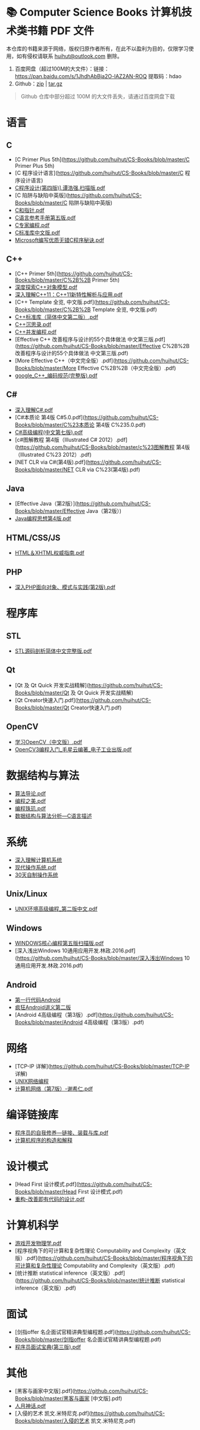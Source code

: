 # 📚 Computer Science Books 计算机技术类书籍 PDF 文件

本仓库的书籍来源于网络，版权归原作者所有，在此不以盈利为目的，仅限学习使用，如有侵权请联系 [huihut@outlook.com](mailto:huihut@outlook.com) 删除。

1. 百度网盘（超过100M的大文件）：链接：https://pan.baidu.com/s/1JhdhAbBja2O-lAZ2AN-ROQ 提取码：hdao
2. Github：[zip](https://github.com/huihut/CS-Books/archive/1.1.zip) | [tar.gz](https://github.com/huihut/CS-Books/archive/1.1.tar.gz)

> Github 仓库中部分超过 100M 的大文件丢失，请通过百度网盘下载

# 语言

## C

- [C Primer Plus 5th](https://github.com/huihut/CS-Books/blob/master/C Primer Plus 5th)
- [C 程序设计语言](https://github.com/huihut/CS-Books/blob/master/C 程序设计语言)
- [C程序设计(第四版)\].谭浩强.扫描版.pdf](https://github.com/huihut/CS-Books/blob/master/[C程序设计(第四版)].谭浩强.扫描版.pdf)
- [C 陷阱与缺陷中英版](https://github.com/huihut/CS-Books/blob/master/C 陷阱与缺陷中英版)
- [C和指针.pdf](https://github.com/huihut/CS-Books/blob/master/C和指针.pdf)
- [C语言参考手册第五版.pdf](https://github.com/huihut/CS-Books/blob/master/C语言参考手册第五版.pdf)
- [C专家编程.pdf](https://github.com/huihut/CS-Books/blob/master/C专家编程.pdf)
- [C标准库中文版.pdf](https://github.com/huihut/CS-Books/blob/master/C标准库中文版.pdf)
- [Microsoft编写优质无错C程序秘诀.pdf](https://github.com/huihut/CS-Books/blob/master/Microsoft编写优质无错C程序秘诀.pdf)

## C++

- [C++ Primer 5th](https://github.com/huihut/CS-Books/blob/master/C%2B%2B Primer 5th)
- [深度探索C++对象模型.pdf](https://github.com/huihut/CS-Books/blob/master/深度探索C%2B%2B对象模型.pdf)
- [深入理解C++11：C++11新特性解析与应用.pdf](https://github.com/huihut/CS-Books/blob/master/深入理解C%2B%2B11：C%2B%2B11新特性解析与应用.pdf)
- [C++ Template 全览, 中文版.pdf](https://github.com/huihut/CS-Books/blob/master/C%2B%2B Template 全览, 中文版.pdf)
- [C++标准库（简体中文第二版）.pdf](https://github.com/huihut/CS-Books/blob/master/C%2B%2B标准库（简体中文第二版）.pdf)
- [C++沉思录.pdf](https://github.com/huihut/CS-Books/blob/master/C%2B%2B沉思录.pdf)
- [C++并发编程.pdf](https://github.com/huihut/CS-Books/blob/master/C%2B%2B并发编程.pdf)
- [Effective C++ 改善程序与设计的55个具体做法 中文第三版.pdf](https://github.com/huihut/CS-Books/blob/master/Effective C%2B%2B 改善程序与设计的55个具体做法 中文第三版.pdf)
- [More Effective C++（中文完全版）.pdf](https://github.com/huihut/CS-Books/blob/master/More Effective C%2B%2B（中文完全版）.pdf)
- [google_C++_编码规范(完整版).pdf](https://github.com/huihut/CS-Books/blob/master/google_C%2B%2B_编码规范(完整版).pdf)

## C#

- [深入理解C#.pdf](https://github.com/huihut/CS-Books/blob/master/深入理解C%23.pdf)
- [C#本质论 第4版 C#5.0.pdf](https://github.com/huihut/CS-Books/blob/master/C%23本质论 第4版 C%235.0.pdf)
- [C#高级编程(中文第七版).pdf](https://github.com/huihut/CS-Books/blob/master/C%23高级编程(中文第七版).pdf)
- [c#图解教程 第4版（Illustrated C# 2012）.pdf](https://github.com/huihut/CS-Books/blob/master/c%23图解教程 第4版（Illustrated C%23 2012）.pdf)
- [NET CLR via C#(第4版).pdf](https://github.com/huihut/CS-Books/blob/master/NET CLR via C%23(第4版).pdf)

## Java

- [Effective Java（第2版）](https://github.com/huihut/CS-Books/blob/master/Effective Java（第2版）)
- [Java编程思想第4版.pdf](https://github.com/huihut/CS-Books/blob/master/Java编程思想第4版.pdf)

## HTML/CSS/JS

- [HTML＆XHTML权威指南.pdf](https://github.com/huihut/CS-Books/blob/master/HTML＆XHTML权威指南.pdf)

## PHP

- [深入PHP面向对象、模式与实践(第2版).pdf](https://github.com/huihut/CS-Books/blob/master/深入PHP面向对象、模式与实践(第2版).pdf)

# 程序库

## STL

- [STL源码剖析简体中文完整版.pdf](https://github.com/huihut/CS-Books/blob/master/STL源码剖析简体中文完整版.pdf)

## Qt

- [Qt 及 Qt Quick 开发实战精解](https://github.com/huihut/CS-Books/blob/master/Qt 及 Qt Quick 开发实战精解)
- [Qt Creator快速入门.pdf](https://github.com/huihut/CS-Books/blob/master/Qt Creator快速入门.pdf)

## OpenCV

- [学习OpenCV（中文版）.pdf](https://github.com/huihut/CS-Books/blob/master/学习OpenCV（中文版）.pdf)
- [OpenCV3编程入门_毛星云编著_电子工业出版.pdf](https://github.com/huihut/CS-Books/blob/master/OpenCV3编程入门_毛星云编著_电子工业出版.pdf)

# 数据结构与算法

- [算法导论.pdf](https://github.com/huihut/CS-Books/blob/master/算法导论.pdf)
- [编程之美.pdf](https://github.com/huihut/CS-Books/blob/master/编程之美.pdf)
- [编程珠玑.pdf](https://github.com/huihut/CS-Books/blob/master/编程珠玑.pdf)
- [数据结构与算法分析—C语言描述](https://github.com/huihut/CS-Books/blob/master/数据结构与算法分析—C语言描述)

# 系统

- [深入理解计算机系统](https://github.com/huihut/CS-Books/blob/master/深入理解计算机系统)
- [现代操作系统.pdf](https://github.com/huihut/CS-Books/blob/master/现代操作系统.pdf)
- [30天自制操作系统](https://github.com/huihut/CS-Books/blob/master/30天自制操作系统)

## Unix/Linux

- [UNIX环境高级编程_第二版中文.pdf](https://github.com/huihut/CS-Books/blob/master/UNIX环境高级编程_第二版中文.pdf)

## Windows

- [WINDOWS核心编程第五版扫描版.pdf](https://github.com/huihut/CS-Books/blob/master/WINDOWS核心编程第五版扫描版.pdf)
- [深入浅出Windows 10通用应用开发.林政.2016.pdf](https://github.com/huihut/CS-Books/blob/master/深入浅出Windows 10通用应用开发.林政.2016.pdf)

## Android

- [第一行代码Android](https://github.com/huihut/CS-Books/blob/master/第一行代码Android)
- [疯狂Android讲义第二版](https://github.com/huihut/CS-Books/blob/master/疯狂Android讲义第二版)
- [Android 4高级编程（第3版）.pdf](https://github.com/huihut/CS-Books/blob/master/Android 4高级编程（第3版）.pdf)

# 网络

- [TCP-IP 详解](https://github.com/huihut/CS-Books/blob/master/TCP-IP 详解)
- [UNIX网络编程](https://github.com/huihut/CS-Books/blob/master/UNIX网络编程)
- [计算机网络（第7版）-谢希仁.pdf](https://github.com/huihut/CS-Books/blob/master/计算机网络（第7版）-谢希仁.pdf)

# 编译链接库

- [程序员的自我修养—链接、装载与库.pdf](https://github.com/huihut/CS-Books/blob/master/程序员的自我修养—链接、装载与库.pdf)
- [计算机程序的构造和解释](https://github.com/huihut/CS-Books/blob/master/计算机程序的构造和解释)

# 设计模式

- [Head First 设计模式.pdf](https://github.com/huihut/CS-Books/blob/master/Head First 设计模式.pdf)
- [重构-改善即有代码的设计.pdf](https://github.com/huihut/CS-Books/blob/master/重构-改善即有代码的设计.pdf)

# 计算机科学

- [游戏开发物理学.pdf](https://github.com/huihut/CS-Books/blob/master/游戏开发物理学.pdf)
- [程序视角下的可计算和复杂性理论 Computability and Complexity（英文版）.pdf](https://github.com/huihut/CS-Books/blob/master/程序视角下的可计算和复杂性理论 Computability and Complexity（英文版）.pdf)
- [统计推断 statistical inference（英文版）.pdf](https://github.com/huihut/CS-Books/blob/master/统计推断 statistical inference（英文版）.pdf)

# 面试

- [剑指offer 名企面试官精讲典型编程题.pdf](https://github.com/huihut/CS-Books/blob/master/剑指offer 名企面试官精讲典型编程题.pdf)
- [程序员面试宝典(第三版).pdf](https://github.com/huihut/CS-Books/blob/master/程序员面试宝典(第三版).pdf)

# 其他

- [黑客与画家中文版\].pdf](https://github.com/huihut/CS-Books/blob/master/黑客与画家 [中文版].pdf)
- [人月神话.pdf](https://github.com/huihut/CS-Books/blob/master/人月神话.pdf)
- [入侵的艺术 凯文.米特尼克.pdf](https://github.com/huihut/CS-Books/blob/master/入侵的艺术 凯文.米特尼克.pdf)